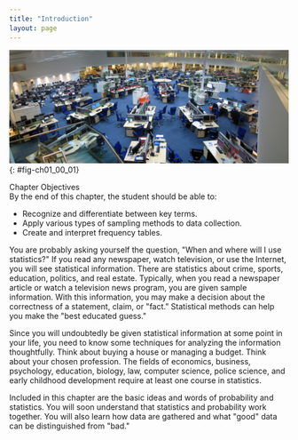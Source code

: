 ```yaml
---
title: "Introduction"
layout: page
---
```



<?cnx.eoc class="summary" title="Chapter Review"?>

<?cnx.eoc class="formula-review" title="Formula Review"?>

<?cnx.eoc class="practice" title="Practice"?>

<?cnx.eoc class="bring-together-exercises" title="Bringing It Together : Practice"?>

<?cnx.eoc class="free-response" title="Homework"?>

<?cnx.eoc class="bring-together-homework" title="Bringing It Together : Homework"?>

<?cnx.eoc class="references" title="References"?>

 ![This photo shows a large open news room with enough space to seat about 200 employees.](../resources/CNX_Stats_C01_COs.jpg "We encounter statistics in our daily lives more often than we probably realize and from many different sources, like the news. (credit: David Sim)"){: #fig-ch01_00_01}

<div data-type="note" class="chapter-objectives" data-label="" markdown="1">
<div data-type="title">
Chapter Objectives
</div>
By the end of this chapter, the student should be able to:

* Recognize and differentiate between key terms.
* Apply various types of sampling methods to data collection.
* Create and interpret frequency tables.

</div>

You are probably asking yourself the question, \"When and where will I use statistics?\" If you read any newspaper, watch television, or use the Internet, you will see statistical information. There are statistics about crime, sports, education, politics, and real estate. Typically, when you read a newspaper article or watch a television news program, you are given sample information. With this information, you may make a decision about the correctness of a statement, claim, or \"fact.\" Statistical methods can help you make the \"best educated guess.\"

Since you will undoubtedly be given statistical information at some point in your life, you need to know some techniques for analyzing the information thoughtfully. Think about buying a house or managing a budget. Think about your chosen profession. The fields of economics, business, psychology, education, biology, law, computer science, police science, and early childhood development require at least one course in statistics.

Included in this chapter are the basic ideas and words of probability and statistics. You will soon understand that statistics and probability work together. You will also learn how data are gathered and what \"good\" data can be distinguished from \"bad.\"

